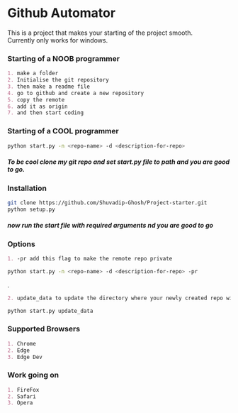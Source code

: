 
# Github Automator
This is a project that makes your starting of the project smooth.  
Currently only works for windows.

### Starting of a NOOB programmer
```markdown
1. make a folder 
2. Initialise the git repository 
3. then make a readme file 
4. go to github and create a new repository 
5. copy the remote
6. add it as origin 
7. and then start coding 
```

### Starting of a COOL programmer
```bash
python start.py -n <repo-name> -d <description-for-repo>
```
##### To be cool clone my git repo and set start.py file to path and you are good to go.

### Installation
```bash
git clone https://github.com/Shuvadip-Ghosh/Project-starter.git
python setup.py
```
##### now run the start file with required arguments nd you are good to go

### Options
```markdown
1. -pr add this flag to make the remote repo private 
```
```bash
python start.py -n <repo-name> -d <description-for-repo> -pr
```
  .
```markdown
2. update_data to update the directory where your newly created repo will be kept on your machine and the browser where your github account is logged in.
```
```bash
python start.py update_data
```

### Supported Browsers
```markdown
1. Chrome
2. Edge
3. Edge Dev
```
### Work going on
```markdown
1. FireFox
2. Safari
3. Opera
```